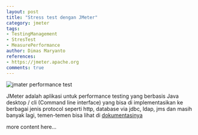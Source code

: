 ```yaml
---
layout: post
title: "Stress test dengan JMeter"
category: jmeter
tags: 
- TestingManagement
- StresTest
- MeasurePerformance
author: Dimas Maryanto
references:
- https://jmeter.apache.org
comments: true
---
```


![jmater performance test]({{site.baseurl}}/assets/img/posts/jmeter/logo.png)

JMeter adalah aplikasi untuk performance testing yang berbasis Java desktop / cli (Command line interface) yang bisa di implementasikan ke berbagai jenis protocol seperti http, database via jdbc, ldap, jms dan masih banyak lagi, temen-temen bisa lihat di [dokumentasinya](https://jmeter.apache.org) 
<!--more-->

more content here...